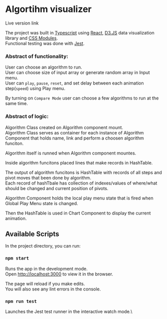 # Algortihm visualizer


Live version link

The project was built in [Typescript](https://www.typescriptlang.org/) using [React](https://reactjs.org),  [D3.JS](https://d3js.org/) data visualization library and [CSS Modules](https://www.npmjs.com/package/typescript-plugin-css-modules).\
Functional testing was done with [Jest](https://jestjs.io/).

### Abstract of functionality:

User can choose an algorithm to run.\
User can choose size of input array or generate random array in Input menu.\
User can `play`, `pause`, `reset`, and set delay between each animation step(`speed`) using Play menu.

By turning on `Compare Mode` user can choose a few algorithms to run at the same time.

### Abstract of logic:


Algorithm Class created on Algorithm component mount.\
Algorithm Class serves as container for each instance of Algorithm Component that holds name, link and perform a choosen algorithm funciton.

Algorithm itself is runned when Algorithm component mountes.

Inside algorithm funcitons placed lines that make records in HashTable.

The output of algorithm funcitons is HashTable with records of all steps and pivot moves that been done by algorithm.\
Each record of hashTbale has collection of indexes/values of where/what should be changed and current position of pivots.


Algorithm Component holds the local play menu state that is fired when Global Play Menu state is changed.


Then the HashTable is used in Chart Component to display the current animation.


## Available Scripts

In the project directory, you can run:

### `npm start`

Runs the app in the development mode.\
Open [http://localhost:3000](http://localhost:3000) to view it in the browser.

The page will reload if you make edits.\
You will also see any lint errors in the console.

### `npm run test`

Launches the Jest test runner in the interactive watch mode.\


